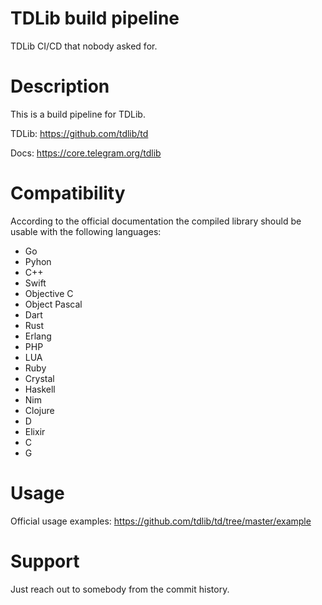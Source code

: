 # TDLib build pipeline

TDLib CI/CD that nobody asked for.

# Description

This is a build pipeline for TDLib.

TDLib: https://github.com/tdlib/td

Docs: https://core.telegram.org/tdlib

# Compatibility

According to the official documentation the compiled library should be usable with the following languages:
* Go
* Pyhon
* C++
* Swift
* Objective C
* Object Pascal
* Dart
* Rust
* Erlang
* PHP
* LUA
* Ruby
* Crystal
* Haskell
* Nim
* Clojure
* D
* Elixir
* C
* G

# Usage

Official usage examples: https://github.com/tdlib/td/tree/master/example

# Support

Just reach out to somebody from the commit history.

